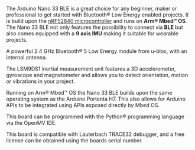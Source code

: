 <FeatureDescription>

The Arduino Nano 33 BLE is a great choice for any beginner, maker or professional to get started with Bluetooth® Low Energy enabled projects. It is build upon the [nRF52840 microcontroller](https://content.arduino.cc/assets/Nano_BLE_MCU-nRF52840_PS_v1.1.pdf) and runs on **Arm® Mbed™ OS**. The Nano 33 BLE not only features the possibility to connect via **BLE** but also comes equipped with a **9 axis IMU** making it suitable for wearable projects. 
</FeatureDescription>


<FeatureList>
<Feature title="u-blox NINA-B306" image="bluetooth">

  A powerful 2.4 GHz Bluetooth® 5 Low Energy module from u-blox, with an internal antenna. 

  <FeatureLink title="Datasheet" url="/resources/datasheets/NINA-B3-series.pdf" download blank/>
</Feature>

<Feature title="IMU for Motion Detection" image="imu">

  The LSM9DS1 inertial measurement unit features a 3D accelerometer, gyroscope and magnetometer and allows you to detect orientation, motion or vibrations in your project.

  <FeatureLink title="Datasheet" url="https://content.arduino.cc/assets/Nano_BLE_Sense_lsm9ds1.pdf" download blank/>
</Feature>

<Feature title="Arm® Mbed™ OS" image="core">

  Running on Arm® Mbed™ OS the Nano 33 BLE builds upon the same operating system as the Arduino Portenta H7. This also allows for Arduino APIs to be integrated using APIs exposed directly by Mbed OS.

  <FeatureLink title="Link to Mbed OS documentation" url="https://os.mbed.com/docs/mbed-os" blank/>
</Feature>

<Feature title="Python® Support" image="python">

  This board can be programmed with the Python® programming language via the OpenMV IDE.

  <FeatureLink title="Learn More" url="/learn/programming/arduino-and-python"/>
</Feature>

<Feature title="Lauterbach TRACE32 debugger" image="file-icon">

  This board is compatible with Lauterbach TRACE32 debugger, and a free license can be obtained using the boards serial number.

  <FeatureLink title="Learn More" url="/tutorials/nano-33-ble/trace-32"/>
</Feature>


</FeatureList>
